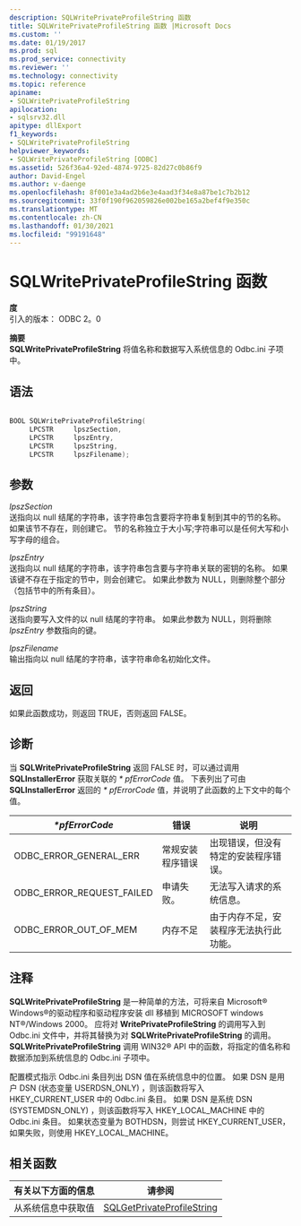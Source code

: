 ```yaml
---
description: SQLWritePrivateProfileString 函数
title: SQLWritePrivateProfileString 函数 |Microsoft Docs
ms.custom: ''
ms.date: 01/19/2017
ms.prod: sql
ms.prod_service: connectivity
ms.reviewer: ''
ms.technology: connectivity
ms.topic: reference
apiname:
- SQLWritePrivateProfileString
apilocation:
- sqlsrv32.dll
apitype: dllExport
f1_keywords:
- SQLWritePrivateProfileString
helpviewer_keywords:
- SQLWritePrivateProfileString [ODBC]
ms.assetid: 526f36a4-92ed-4874-9725-82d27c0b86f9
author: David-Engel
ms.author: v-daenge
ms.openlocfilehash: 8f001e3a4ad2b6e3e4aad3f34e8a87be1c7b2b12
ms.sourcegitcommit: 33f0f190f962059826e002be165a2bef4f9e350c
ms.translationtype: MT
ms.contentlocale: zh-CN
ms.lasthandoff: 01/30/2021
ms.locfileid: "99191648"
---
```

# <a name="sqlwriteprivateprofilestring-function"></a>SQLWritePrivateProfileString 函数
**度**  
 引入的版本： ODBC 2。0  
  
 **摘要**  
 **SQLWritePrivateProfileString** 将值名称和数据写入系统信息的 Odbc.ini 子项中。  
  
## <a name="syntax"></a>语法  
  
```cpp  
  
BOOL SQLWritePrivateProfileString(  
     LPCSTR     lpszSection,  
     LPCSTR     lpszEntry,  
     LPCSTR     lpszString,  
     LPCSTR     lpszFilename);  
```  
  
## <a name="arguments"></a>参数  
 *lpszSection*  
 送指向以 null 结尾的字符串，该字符串包含要将字符串复制到其中的节的名称。 如果该节不存在，则创建它。 节的名称独立于大小写;字符串可以是任何大写和小写字母的组合。  
  
 *lpszEntry*  
 送指向以 null 结尾的字符串，该字符串包含要与字符串关联的密钥的名称。 如果该键不存在于指定的节中，则会创建它。 如果此参数为 NULL，则删除整个部分（包括节中的所有条目）。  
  
 *lpszString*  
 送指向要写入文件的以 null 结尾的字符串。 如果此参数为 NULL，则将删除 *lpszEntry* 参数指向的键。  
  
 *lpszFilename*  
 输出指向以 null 结尾的字符串，该字符串命名初始化文件。  
  
## <a name="returns"></a>返回  
 如果此函数成功，则返回 TRUE，否则返回 FALSE。  
  
## <a name="diagnostics"></a>诊断  
 当 **SQLWritePrivateProfileString** 返回 FALSE 时，可以通过调用 **SQLInstallerError** 获取关联的 *\* pfErrorCode* 值。 下表列出了可由 **SQLInstallerError** 返回的 *\* pfErrorCode* 值，并说明了此函数的上下文中的每个值。  
  
|*\*pfErrorCode*|错误|说明|  
|---------------------|-----------|-----------------|  
|ODBC_ERROR_GENERAL_ERR|常规安装程序错误|出现错误，但没有特定的安装程序错误。|  
|ODBC_ERROR_REQUEST_FAILED|申请失败。|无法写入请求的系统信息。|  
|ODBC_ERROR_OUT_OF_MEM|内存不足|由于内存不足，安装程序无法执行此功能。|  
  
## <a name="comments"></a>注释  
 **SQLWritePrivateProfileString** 是一种简单的方法，可将来自 Microsoft® Windows®的驱动程序和驱动程序安装 dll 移植到 MICROSOFT windows NT®/Windows 2000。 应将对 **WritePrivateProfileString** 的调用写入到 Odbc.ini 文件中，并将其替换为对 **SQLWritePrivateProfileString** 的调用。 **SQLWritePrivateProfileString** 调用 WIN32® API 中的函数，将指定的值名称和数据添加到系统信息的 Odbc.ini 子项中。  
  
 配置模式指示 Odbc.ini 条目列出 DSN 值在系统信息中的位置。 如果 DSN 是用户 DSN (状态变量 USERDSN_ONLY) ，则该函数将写入 HKEY_CURRENT_USER 中的 Odbc.ini 条目。 如果 DSN 是系统 DSN (SYSTEMDSN_ONLY) ，则该函数将写入 HKEY_LOCAL_MACHINE 中的 Odbc.ini 条目。 如果状态变量为 BOTHDSN，则尝试 HKEY_CURRENT_USER，如果失败，则使用 HKEY_LOCAL_MACHINE。  
  
## <a name="related-functions"></a>相关函数  
  
|有关以下方面的信息|请参阅|  
|---------------------------|---------|  
|从系统信息中获取值|[SQLGetPrivateProfileString](../../../odbc/reference/syntax/sqlgetprivateprofilestring-function.md)|
